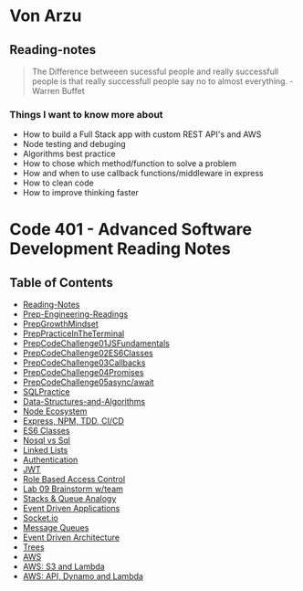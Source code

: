 
# Von Arzu

## Reading-notes

>The Difference betweeen sucessful people and really successfull people is that really successfull people say no to almost everything. -Warren Buffet

### Things I want to know more about

- How to build a Full Stack app with custom REST API's and AWS
- Node testing and debuging
- Algorithms best practice
- How to chose which method/function to solve a problem
- How and when to use callback functions/middleware in express
- How to clean code
- How to improve thinking faster

# Code 401 - Advanced Software Development Reading Notes

## Table of Contents

- [Reading-Notes](./reading-notes)
- [Prep-Engineering-Readings](./401-PrepEngineeringReadings)
- [PrepGrowthMindset](./401-PrepGrowthMindset)
- [PrepPracticeInTheTerminal](./401-PrepPracticeInTheTerminal)
- [PrepCodeChallenge01JSFundamentals](./401-PrepCodeChallenge01JSFundamentals)
- [PrepCodeChallenge02ES6Classes](./401-PrepCodeChallenge02ES6Classes)
- [PrepCodeChallenge03Callbacks](./401-PrepCodeChallenge03Callbacks)
- [PrepCodeChallenge04Promises](./401-PrepCodeChallenge04Promises)
- [PrepCodeChallenge05async/await](./401-PrepCodeChallenge05AsyncAwait)
- [SQLPractice](./401-SQLPractice)
- [Data-Structures-and-Algorithms](https://github.com/ArzuVon/data-structures-and-algorithms)
- [Node Ecosystem](./401-Class01)
- [Express, NPM, TDD, CI/CD](./401-Class02)
- [ES6 Classes](./401-Class03)
- [Nosql vs Sql](./401-Class04)
- [Linked Lists](./401-Class05)
- [Authentication](./401-Class06)
- [JWT](./401-Class06)
- [Role Based Access Control](./401-Class08)
- [Lab 09 Brainstorm w/team](./401-Class09.md)
- [Stacks & Queue Analogy](./401-Class10.md)
- [Event Driven Applications](./401-Class11)
- [Socket.io](./401-Class12)
- [Message Queues](./401-Class13)
- [Event Driven Architecture](./401-Class14)
- [Trees](./401-Class15)
- [AWS](./401-Class16)
- [AWS: S3 and Lambda](./401-Class17)
- [AWS: API, Dynamo and Lambda](./401-Class18)
